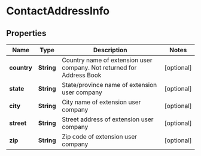 
# ContactAddressInfo

## Properties
Name | Type | Description | Notes
------------ | ------------- | ------------- | -------------
**country** | **String** | Country name of extension user company. Not returned for Address Book |  [optional]
**state** | **String** | State/province name of extension user company |  [optional]
**city** | **String** | City name of extension user company |  [optional]
**street** | **String** | Street address of extension user company |  [optional]
**zip** | **String** | Zip code of extension user company |  [optional]



